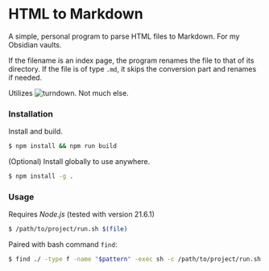 # HTML to Markdown

A simple, personal program to parse HTML files to Markdown. For my Obsidian vaults.

If the filename is an index page, the program renames the file to that of its directory. If the file is of type `.md`, it skips the conversion part and renames if needed.

Utilizes ![turndown](https://github.com/mixmark-io/turndown). Not much else.

### Installation

Install and build.

```bash
$ npm install && npm run build
```

(Optional) Install globally to use anywhere.
```bash
$ npm install -g .
```

### Usage

Requires *Node.js* (tested with version 21.6.1)

```bash
$ /path/to/project/run.sh $(file)
```

Paired with bash command `find`:

```bash
$ find ./ -type f -name "$pattern" -exec sh -c /path/to/project/run.sh '{}' \; 
```
